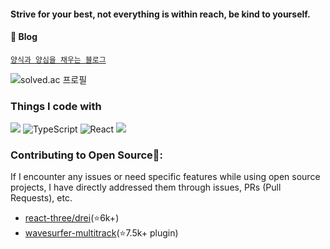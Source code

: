 #### Strive for your best, not everything is within reach, be kind to yourself.

#### 💬 Blog
[`양식과 양심을 채우는 블로그` ](https://velog.io/@woohobi)


![solved.ac 프로필](http://mazassumnida.wtf/api/v2/generate_badge?boj=woohobi)


<h3>Things I code with</h3>


<p>
	<img src="https://img.shields.io/badge/JavaScript-F7DF1E?style=flat-square&logo=javascript&logoColor=black"/>
	<img alt="TypeScript" src="https://img.shields.io/badge/-TypeScript-007ACC?style=flat-square&logo=typescript&logoColor=white" />
	<img alt="React" src="https://img.shields.io/badge/-React-45b8d8?style=flat-square&logo=react&logoColor=white" />
	<img src="https://img.shields.io/badge/Next.js-000000?style=flat-square&logo=Next.js&logoColor=white"/>
</p>
  
### Contributing to Open Source🌱:
If I encounter any issues or need specific features while using open source projects, I have directly addressed them through issues, PRs (Pull Requests), etc.
 - [react-three/drei](https://github.com/pmndrs/drei/issues?q=author%3AWooWan)(⭐️6k+)
 - [wavesurfer-multitrack](https://github.com/katspaugh/wavesurfer-multitrack/pulls?q=author%3AWooWan+)(⭐️7.5k+ plugin)
